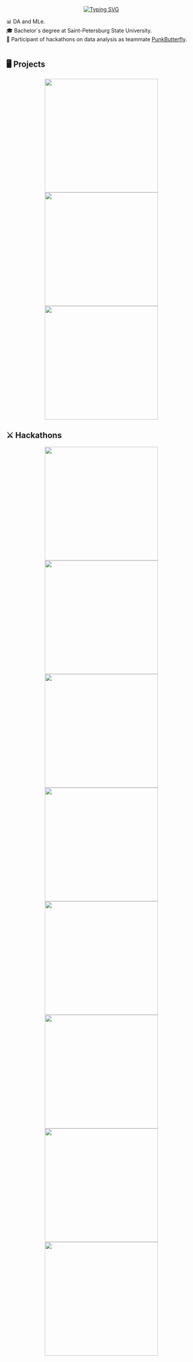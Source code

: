 <p align="center">
 <a href="https://git.io/typing-svg"><img src="https://readme-typing-svg.demolab.com?font=Montserrat&size=30&duration=4000&pause=4000&color=61d9fa&center=true&vCenter=true&width=700&height=120&lines=Telling+and+showing+who+I+am+and+what+I+do" alt="Typing SVG" /></a>
</p>


:bar_chart: DA and MLe.  
:mortar_board: Bachelor`s degree at Saint-Petersburg State University.  
:game_die: Participant of hackathons on data analysis as teammate [PunkButterfly](https://github.com/PunkButterfly).


<p align="center">
 </a>
  <img title="" alt="" src="https://streak-stats.demolab.com?user=Kealfeyne&theme=react&hide_border=true&background=0D1117"/>
 </a>
</p>


<!---
<p align="center"><img src="https://media1.giphy.com/media/FoVzfcqCDSb7zCynOp/giphy.gif?cid=ecf05e47hap37yr6bzyyeoxqf1je7zzvop6rnph9thi3h340&rid=giphy.gif&ct=g" width="250"/></p>


## :link: Полезные ссылки
- [Stepik](https://stepik.org/users/190887071)
- [Kaggle](https://www.kaggle.com/kealfeyne/competitions?tab=active)
-->
 
## :desktop_computer: Projects
<p align="center">
 <a href="https://github.com/Kealfeyne/BertFineTuning"><img width="300" src="https://denvercoder1-github-readme-stats.vercel.app/api/pin?username=Kealfeyne&repo=BertFineTuning&theme=react&bg_color=1F222E&title_color=61d9fa&hide_border=true&icon_color=ffffff&show_icons=true"></a>
  <a href="https://github.com/Kealfeyne/Project-CSGO-Forecasting"><img width="300" src="https://denvercoder1-github-readme-stats.vercel.app/api/pin?username=Kealfeyne&repo=Project-CSGO-Forecasting&theme=react&bg_color=1F222E&title_color=61d9fa&hide_border=true&icon_color=ffffff&show_icons=true"></a>
  <a href="https://github.com/Kealfeyne/Masters_of_Arts"><img width="300" src="https://denvercoder1-github-readme-stats.vercel.app/api/pin?username=Kealfeyne&repo=Masters_of_Arts&theme=vue-dark&bg_color=1F222E&title_color=61d9fa&hide_border=true&icon_color=ffffff&show_icons=true"></a>
</p>


## :crossed_swords: Hackathons
<p align="center">
 <a href="https://github.com/PunkButterfly/Hackathon-GagarinHack"><img width="300" src="https://denvercoder1-github-readme-stats.vercel.app/api/pin?username=PunkButterfly&repo=Hackathon-GagarinHack&theme=vue-dark&bg_color=1F222E&title_color=61d9fa&hide_border=true&icon_color=ffffff&show_icons=true"></a>
  <a href="https://github.com/PunkButterfly/Hackathon-LeadersOfDigitalSaintP"><img width="300" src="https://denvercoder1-github-readme-stats.vercel.app/api/pin?username=PunkButterfly&repo=Hackathon-LeadersOfDigitalSaintP&theme=vue-dark&bg_color=1F222E&title_color=61d9fa&hide_border=true&icon_color=ffffff&show_icons=true"></a>
 <a href="https://github.com/PunkButterfly/Hackathon-MarkingHack"><img width="300" src="https://denvercoder1-github-readme-stats.vercel.app/api/pin?username=PunkButterfly&repo=Hackathon-MarkingHack&theme=vue-dark&bg_color=1F222E&title_color=61d9fa&hide_border=true&icon_color=ffffff&show_icons=true"></a>
 <a href="https://github.com/PunkButterfly/Hackathon-XmasHack"><img width="300" src="https://denvercoder1-github-readme-stats.vercel.app/api/pin?username=PunkButterfly&repo=Hackathon-XmasHack&theme=vue-dark&bg_color=1F222E&title_color=61d9fa&hide_border=true&icon_color=ffffff&show_icons=true"></a>
  <a href="https://github.com/PunkButterfly/Hackathon-Skolkovo"><img width="300" src="https://denvercoder1-github-readme-stats.vercel.app/api/pin?username=PunkButterfly&repo=Hackathon-Skolkovo&theme=vue-dark&bg_color=1F222E&title_color=61d9fa&hide_border=true&icon_color=ffffff&show_icons=true"></a>
  <a href="https://github.com/PunkButterfly/Hackathon-More.Tech"><img width="300" src="https://denvercoder1-github-readme-stats.vercel.app/api/pin?username=PunkButterfly&repo=Hackathon-More.Tech&theme=vue-dark&bg_color=1F222E&title_color=61d9fa&hide_border=true&icon_color=ffffff&show_icons=true"></a>
  <a href="https://github.com/PunkButterfly/Hackathon-BestHack"><img width="300" src="https://denvercoder1-github-readme-stats.vercel.app/api/pin?username=PunkButterfly&repo=Hackathon-BestHack&theme=vue-dark&bg_color=1F222E&title_color=61d9fa&hide_border=true&icon_color=ffffff&show_icons=true"></a>
  <a href="https://github.com/PunkButterfly/Hackathon-HackTheCart"><img width="300" src="https://denvercoder1-github-readme-stats.vercel.app/api/pin?username=PunkButterfly&repo=Hackathon-HackTheCart&theme=vue-dark&bg_color=1F222E&title_color=61d9fa&hide_border=true&icon_color=ffffff&show_icons=true"></a>
</p>

<!---
## :dagger: Contests
<p align="center">
  <a href="https://github.com/Kealfeyne/Programming_Contests"><img width="300" src="https://denvercoder1-github-readme-stats.vercel.app/api/pin?username=Kealfeyne&repo=Programming_Contests&theme=vue-dark&bg_color=1F222E&title_color=61d9fa&hide_border=true&icon_color=ffffff&show_icons=true"></a>
</p>
-->
